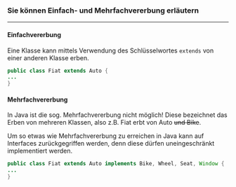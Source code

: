 ### Sie können Einfach- und Mehrfachvererbung erläutern
---

#### Einfachvererbung
Eine Klasse kann mittels Verwendung des Schlüsselwortes ``extends`` 
von einer anderen Klasse erben.
```java
public class Fiat extends Auto {
...
}
```

#### Mehrfachvererbung
In Java ist die sog. Mehrfachvererbung nicht möglich! Diese bezeichnet 
das Erben von mehreren Klassen, also z.B. Fiat erbt von Auto 
~~und Bike~~.

Um so etwas wie Mehrfachvererbung zu erreichen in Java kann auf 
Interfaces zurückgegriffen werden, denn diese dürfen uneingeschränkt 
implementiert werden.

```java
public class Fiat extends Auto implements Bike, Wheel, Seat, Window {
...
}
```
